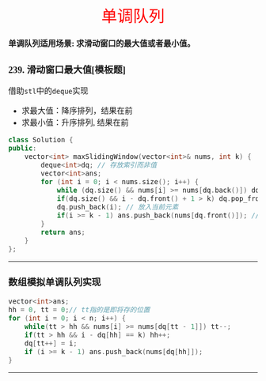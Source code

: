 <font face="楷体" size = 3>

<center><font face="楷体" size=6, color='red'> 单调队列 </font> </center>

#### 单调队列适用场景: 求滑动窗口的最大值或者最小值。

### 239. 滑动窗口最大值[模板题]
借助`stl`中的`deque`实现
- 求最大值：降序排列，结果在前
- 求最小值：升序排列, 结果在前

```c++
class Solution {
public:
    vector<int> maxSlidingWindow(vector<int>& nums, int k) {
        deque<int>dq; // 存放索引而非值
        vector<int>ans;
        for (int i = 0; i < nums.size(); i++) {
            while (dq.size() && nums[i] >= nums[dq.back()]) dq.pop_back(); //维护单调性，这里等于加不加都可以
            if(dq.size() && i - dq.front() + 1 > k) dq.pop_front(); // 维护窗口的大小
            dq.push_back(i); // 放入当前元素
            if(i >= k - 1) ans.push_back(nums[dq.front()]); // 纪录答案
        }
        return ans;
    }
};
```
---

### 数组模拟单调队列实现
```c++
vector<int>ans;
hh = 0, tt = 0;// tt指的是即将存的位置
for (int i = 0; i < n; i++) {
    while(tt > hh && nums[i] >= nums[dq[tt - 1]]) tt--;
    if(tt > hh && i - dq[hh] == k) hh++;
    dq[tt++] = i;
    if (i >= k - 1) ans.push_back(nums[dq[hh]]); 
}
```
---